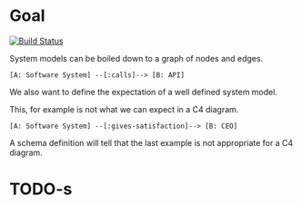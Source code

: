 # Goal
[![Build Status](https://travis-ci.org/zalum/system-model-schema.svg?branch=master)](https://travis-ci.org/zalum/system-model-schema)

System models can be boiled down to a graph of nodes and edges.
```
[A: Software System] --[:calls]--> [B: API]
```

We also want to define the expectation of a well defined system model.

This, for example is not what we can expect in a C4 diagram.
```
[A: Software System] --[:gives-satisfaction]--> [B: CEO]
```
A schema definition will tell that the last example is not appropriate for a C4 diagram.

# TODO-s

